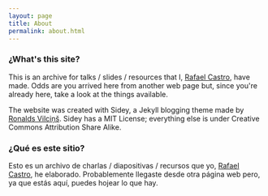 ```yaml
---
layout: page
title: About
permalink: about.html
---
```


### ¿What's this site?

This is an archive for talks / slides / resources that I, [Rafael Castro](/),
have made. Odds are you arrived here from another web page but,
since you're already here, take a look at the things available.

The website was created with Sidey, a Jekyll blogging theme made by
[Ronalds Vilciņš](https://github.com/ronv). Sidey has a MIT License;
everything else is under Creative Commons Attribution Share Alike.

### ¿Qué es este sitio?

Esto es un archivo de charlas / diapositivas / recursos que yo,
[Rafael Castro](/), he elaborado. Probablemente llegaste desde
otra página web pero, ya que estás aquí, puedes hojear lo que hay.